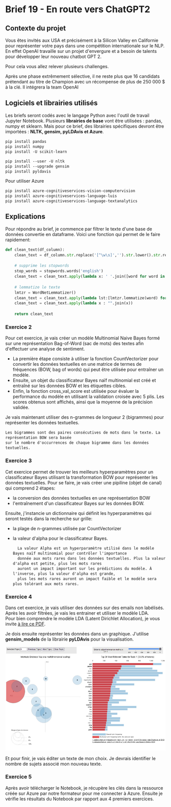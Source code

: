 # Brief 19 - En route vers ChatGPT2

## Contexte du projet

Vous êtes invités aux USA et précisément à la Silicon Valley en Californie pour représenter votre pays dans une compétition internationale sur le NLP. En effet OpenAI travaille sur un projet d'envergure et a besoin de talents pour développer leur nouveau chatbot GPT 2.

Pour cela vous allez relever plusieurs challenges. 

Après une phase extrêmement sélective, il ne reste plus que 16 candidats prétendant au titre de Champion avec un récompense de plus de 250 000 $ à la clé. Il intégrera la team OpenAI

## Logiciels et librairies utilisés

Les briefs seront codés avec le langage Python avec l'outil de travail Jupyter Notebook. Plusieurs **librairies de base** vont être utilisées : pandas, numpy et sklearn. Mais pour ce brief, des librairies spécifiques devront être importées : **NLTK, gensim, pyLDAvis et Azure**.

```
pip install pandas
pip install numpy
pip install -U scikit-learn
```

```
pip install --user -U nltk
pip install --upgrade gensim
pip install pyldavis
```

Pour utiliser Azure

```
pip install azure-cognitiveservices-vision-computervision
pip install azure-cognitiveservices-language-luis
pip install azure-cognitiveservices-language-textanalytics
```

## Explications

Pour répondre au brief, je commence par filtrer le texte d'une base de données convertie en dataframe. Voici une fonction qui permet de le faire rapidement:

``` python
def clean_text(df_column):
    clean_text = df_column.str.replace('[^\w\s]','').str.lower().str.replace('\d+', '') # ponctuation & lowercase & chiffres
    
    # supprime les stopwords 
    stop_words = stopwords.words('english')
    clean_text = clean_text.apply(lambda x: ' '.join([word for word in x.split() if word not in (stop_words)]))
    
    # lemmatize le texte
    lmtzr = WordNetLemmatizer()
    clean_text = clean_text.apply(lambda lst:[lmtzr.lemmatize(word) for word in lst])
    clean_text = clean_text.apply(lambda x : "".join(x))
    
    return clean_text
 ```

### Exercice 2
Pour cet exercice, je vais créer un modèle Multinomial Naive Bayes formé sur une représentation Bag-of-Word (sac de mots) des textes afin d'effectuer une analyse de sentiment.

- La première étape consiste à utiliser la fonction CountVectorizer pour convertir les données textuelles en une matrice de termes de fréquences (BOW, bag of words) qui peut être utilisée pour entraîner un modèle.
- Ensuite, un objet du classificateur Bayes naïf multinomial est créé et entraîné sur les données BOW et les étiquettes cibles.
- Enfin, la fonction cross_val_score est utilisée pour évaluer la performance du modèle en utilisant la validation croisée avec 5 plis. Les scores obtenus sont affichés, ainsi que la moyenne de la précision validée.

Je vais maintenant utiliser des n-grammes de longueur 2 (bigrammes) pour représenter les données textuelles.

    Les bigrammes sont des paires consécutives de mots dans le texte. La représentation BOW sera basée  
    sur le nombre d'occurrences de chaque bigramme dans les données textuelles.
    
### Exercice 3    

Cet exercice permet de trouver les meilleurs hyperparamètres pour un classificateur Bayes utilisant la transformation BOW pour représenter les données textuelles. Pour se faire, je vais créer une pipiline (objet de canal) qui comprend 2 étapes:

- la conversion des données textuelles en une représentation BOW 
- l'entraînement d'un classificateur Bayes sur les données BOW.

Ensuite, j'instancie un dictionnaire qui définit les hyperparamètres qui seront testés dans la recherche sur grille: 
- la plage de n-grammes utilisée par CountVectorizer 
- la valeur d'alpha pour le classificateur Bayes.


        La valeur Alpha est un hyperparamètre utilisé dans le modèle Bayes naïf multinomial pour contrôler l'importance
        donnée aux mots rares dans les données textuelles. Plus la valeur d'alpha est petite, plus les mots rares
        auront un impact important sur les prédictions du modèle. À l'inverse, plus la valeur d'alpha est grande,
        plus les mots rares auront un impact faible et le modèle sera plus tolérant aux mots rares.


### Exercice 4

Dans cet exercice, je vais utiliser des données sur des emails non labélisés. Après les avoir filtrées, je vais les entrainer et utiliser le modèle LDA.  
Pour bien comprendre le modèle LDA (Latent Dirichlet Allocation), je vous invite [à lire ce PDF](https://alberto.bietti.me/files/rapport-lda.pdf).

Je dois ensuite représenter les données dans un graphique. J'utilise **gensim_models** de la librairie **pyLDAvis** pour la visualisation.


![](https://github.com/Sophana63/Brief_19-En_route_vers_ChatGPT2/blob/master/04-LDA/lda.jpg)

Et pour finir, je vais éditer un texte de mon choix. Je devrais identifier le nombre de sujets associé mon nouveau texte.

### Exercice 5

Après avoir télécharger le Notebook, je récupère les clés dans la ressource créée sur Azure par notre formateur pour me connecter à Azure. Ensuite je vérifie les résultats du Notebook par rapport aux 4 premiers exercices.
